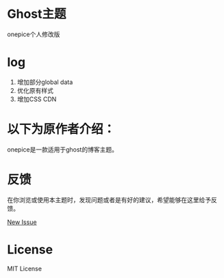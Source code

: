 Ghost主题
===
onepice个人修改版

log
===
1. 增加部分global data
2. 优化原有样式
3. 增加CSS CDN

以下为原作者介绍：
===


onepice是一款适用于ghost的博客主题。

反馈
===

在你浏览或使用本主题时，发现问题或者是有好的建议，希望能够在这里给予反馈。

[New Issue](https://github.com/guovz/onepice/issues/new)

License
===
MIT License
